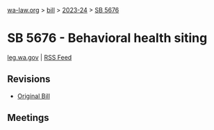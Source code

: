 [wa-law.org](/) > [bill](/bill/) > [2023-24](/bill/2023-24/) > [SB 5676](/bill/2023-24/sb/5676/)

# SB 5676 - Behavioral health siting
[leg.wa.gov](https://app.leg.wa.gov/billsummary?BillNumber=5676&Year=2023&Initiative=false) | [RSS Feed](./rss.xml)

## Revisions
* [Original Bill](1/)

## Meetings